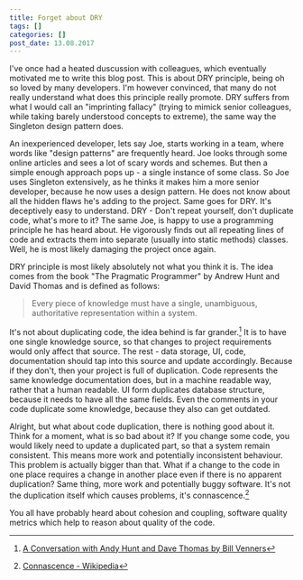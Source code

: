 ```yaml
---
title: Forget about DRY
tags: []
categories: []
post_date: 13.08.2017
---
```


I've once had a heated duscussion with colleagues, which eventually motivated me to write this blog post. This is about DRY principle, being oh so loved by many developers. I'm however convinced, that many do not really understand what does this principle really promote. DRY suffers from what I would call an "imprinting fallacy" (trying to mimick senior colleagues, while taking barely understood concepts to extreme), the same way the Singleton design pattern does.

An inexperienced developer, lets say Joe, starts working in a team, where words like "design patterns" are frequently heard. Joe looks through some online articles and sees a lot of scary words and schemes. But then a simple enough approach pops up - a single instance of some class. So Joe uses Singleton extensively, as he thinks it makes him a more senior developer, because he now uses a design pattern. He does not know about all the hidden flaws he's adding to the project. Same goes for DRY. It's deceptively easy to understand. DRY - Don't repeat yourself, don't duplicate code, what's more to it? The same Joe, is happy to use a programming principle he has heard about. He vigorously finds out all repeating lines of code and extracts them into separate (usually into static methods) classes. Well, he is most likely damaging the project once again. 
<!--more-->

DRY principle is most likely absolutely not what you think it is. The idea comes from the book "The Pragmatic Programmer" by Andrew Hunt and David Thomas and is defined as follows:

<blockquote>Every piece of knowledge must have a single, unambiguous, authoritative representation within a system.</blockquote>

It's not about duplicating code, the idea behind is far grander.[^1] It is to have one single knowledge source, so that changes to project requirements would only affect that source. The rest - data storage, UI, code, documentation should tap into this source and update accordingly. Because if they don't, then your project is full of duplication. Code represents the same knowledge documentation does, but in a machine readable way, rather that a human readable. UI form duplicates database structure, because it needs to have all the same fields. Even the comments in your code duplicate some knowledge, because they also can get outdated.

Alright, but what about code duplication, there is nothing good about it. Think for a moment, what is so bad about it? If you change some code, you would likely need to update a duplicated part, so that a system remain consistent. This means more work and potentially inconsistent behaviour. This problem is actually bigger than that. What if a change to the code in one place requires a change in another place even if there is no apparent duplication? Same thing, more work and potentially buggy software. It's not the duplication itself which causes problems, it's connascence.[^2]

You all have probably heard about cohesion and coupling, software quality metrics which help to reason about quality of the code.



[^1]: <a title="A Conversation with Andy Hunt and Dave Thomas by Bill Venners" href="http://www.artima.com/intv/dry.html">A Conversation with Andy Hunt and Dave Thomas by Bill Venners</a>
[^2]: <a title="Connascence" href="https://en.wikipedia.org/wiki/Connascence_(computer_programming)">Connascence - Wikipedia</a>
